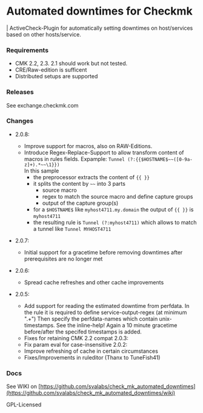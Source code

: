 # Automated downtimes for Checkmk

| ActiveCheck-Plugin for automatically setting downtimes on host/services based on other hosts/service.

### Requirements

- CMK 2.2, 2.3. 2.1 should work but not tested.
- CRE/Raw-edition is sufficent
- Distributed setups are supported

### Releases

See exchange.checkmk.com

### Changes

- 2.0.8:
  - Improve support for macros, also on RAW-Editions. 
  - Introduce Regex-Replace-Support to allow transform content of macros in rules fields.
    Expample:
    `Tunnel (?:{{$HOSTNAME$~~([0-9a-z]+).*~~\1}})`        
    In this sample
    - the preprocessor extracts the content of `{{ }}`
    - it splits the content by `~~` into 3 parts
      - source macro
      - regex to match the source macro and define capture groups
      - output of the capture group(s)
    - for a `$HOSTNAME$`  like `myhost4711.my.domain` the output of `{{ }}` is `myhost4711` 
    - the resulting rule is `Tunnel (?:myhost4711)` which allows to match a tunnel like `Tunnel MYHOST4711`

- 2.0.7: 
  -  Initial support for a gracetime before removing downtimes after prerequisites are no longer met
- 2.0.6:
  - Spread cache refreshes and other cache improvements
- 2.0.5: 
  - Add support for reading the estimated downtime from perfdata.
    In the rule it is required to define service-output-regex (at minimum ".+")
    Then specify the perfdata-names which contain unix-timestamps. 
    See the inline-help!
    Again a 10 minute gracetime before/after the specifed timestamps is added.
  - Fixes for retaining CMK 2.2 compat
2.0.3:
  - Fix param eval for case-insensitive
2.0.2:
  - Improve refreshing of cache in certain circumstances
  - Fixes/Improvements in ruleditor (Thanx to TuneFish41)
  

### Docs

See WIKI on [https://github.com/svalabs/check_mk_automated_downtimes](https://github.com/svalabs/check_mk_automated_downtimes/wiki)

GPL-Licensed


